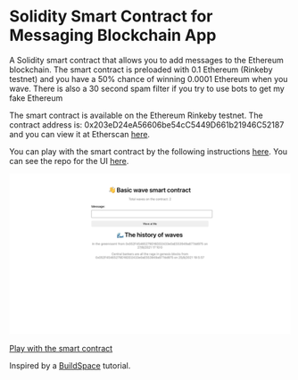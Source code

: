 # Solidity Smart Contract for Messaging Blockchain App

A Solidity smart contract that allows you to add messages to the Ethereum blockchain. The smart contract is preloaded with 0.1 Ethereum (Rinkeby testnet) and you have a 50% chance of winning 0.0001 Ethereum when you wave. There is also a 30 second spam filter if you try to use bots to get my fake Ethereum

The smart contract is available on the Ethereum Rinkeby testnet. The contract address is: 0x203eD24eA56606be54cC5449D661b21946C52187 and you can view it at Etherscan [here](https://rinkeby.etherscan.io/address/0x203eD24eA56606be54cC5449D661b21946C52187).

You can play with the smart contract by the following instructions [here](https://timkellytk.github.io/web3-app-solidity-ui/). You can see the repo for the UI [here](https://github.com/timkellytk/web3-app-solidity-ui).

[![Ethereum App Preview](./app.png)](https://timkellytk.github.io/web3-app-solidity-ui/)

[Play with the smart contract](https://timkellytk.github.io/web3-app-solidity-ui/)

Inspired by a [BuildSpace](https://buildspace.so/) tutorial.

